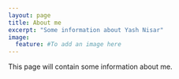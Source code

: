 ```yaml
---
layout: page
title: About me
excerpt: "Some information about Yash Nisar"
image:
  feature: #To add an image here
---
```


This page will contain some information about me.
